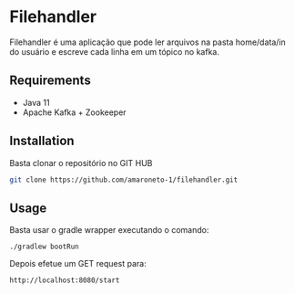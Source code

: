 # Filehandler

Filehandler é uma aplicação que pode ler arquivos na pasta home/data/in do usuário e escreve cada linha em um tópico no kafka. 

## Requirements

- Java 11
- Apache Kafka + Zookeeper

## Installation

Basta clonar o repositório no GIT HUB

```bash
git clone https://github.com/amaroneto-1/filehandler.git
```

## Usage
Basta usar o gradle wrapper executando o comando:

```linux
./gradlew bootRun
```
Depois efetue um GET request para:
```linux
http://localhost:8080/start
```